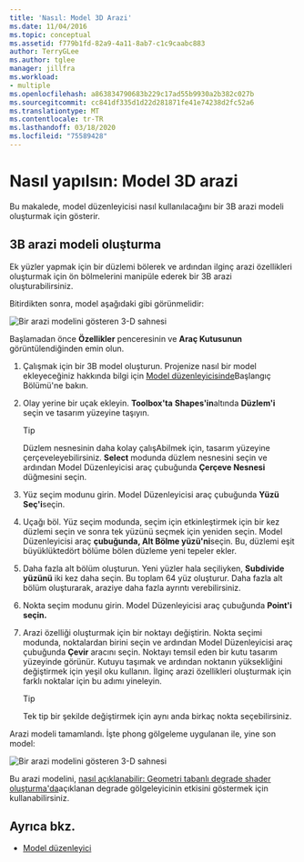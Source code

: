 ```yaml
---
title: 'Nasıl: Model 3D Arazi'
ms.date: 11/04/2016
ms.topic: conceptual
ms.assetid: f779b1fd-82a9-4a11-8ab7-c1c9caabc883
author: TerryGLee
ms.author: tglee
manager: jillfra
ms.workload:
- multiple
ms.openlocfilehash: a863834790683b229c17ad55b9930a2b382c027b
ms.sourcegitcommit: cc841df335d1d22d281871fe41e74238d2fc52a6
ms.translationtype: MT
ms.contentlocale: tr-TR
ms.lasthandoff: 03/18/2020
ms.locfileid: "75589428"
---
```

# <a name="how-to-model-3d-terrain"></a>Nasıl yapılsın: Model 3D arazi

Bu makalede, model düzenleyicisi nasıl kullanılacağını bir 3B arazi modeli oluşturmak için gösterir.

## <a name="create-a-3d-terrain-model"></a>3B arazi modeli oluşturma

Ek yüzler yapmak için bir düzlemi bölerek ve ardından ilginç arazi özellikleri oluşturmak için ön bölmelerini manipüle ederek bir 3B arazi oluşturabilirsiniz.

Bitirdikten sonra, model aşağıdaki gibi görünmelidir:

![Bir arazi modelini gösteren 3&#45;D sahnesi](../designers/media/digit-terrain-model.png)

Başlamadan önce **Özellikler** penceresinin ve **Araç Kutusunun** görüntülendiğinden emin olun.

1. Çalışmak için bir 3B model oluşturun. Projenize nasıl bir model ekleyeceğiniz hakkında bilgi için [Model düzenleyicisinde](../designers/model-editor.md)Başlangıç Bölümü'ne bakın.

2. Olay yerine bir uçak ekleyin. **Toolbox'ta** **Shapes'in**altında **Düzlem'i** seçin ve tasarım yüzeyine taşıyın.

    > [!TIP]
    > Düzlem nesnesinin daha kolay çalışAbilmek için, tasarım yüzeyine çerçeveleyebilirsiniz. **Select** modunda düzlem nesnesini seçin ve ardından Model Düzenleyicisi araç çubuğunda **Çerçeve Nesnesi** düğmesini seçin.

3. Yüz seçim modunu girin. Model Düzenleyicisi araç çubuğunda **Yüzü Seç'i**seçin.

4. Uçağı böl. Yüz seçim modunda, seçim için etkinleştirmek için bir kez düzlemi seçin ve sonra tek yüzünü seçmek için yeniden seçin. Model Düzenleyicisi araç **çubuğunda, Alt Bölme yüzü'ni**seçin. Bu, düzlemi eşit büyüklüktedört bölüme bölen düzleme yeni tepeler ekler.

5. Daha fazla alt bölüm oluşturun. Yeni yüzler hala seçiliyken, **Subdivide yüzünü** iki kez daha seçin. Bu toplam 64 yüz oluşturur. Daha fazla alt bölüm oluşturarak, araziye daha fazla ayrıntı verebilirsiniz.

6. Nokta seçim modunu girin. Model Düzenleyicisi araç çubuğunda **Point'i seçin.**

7. Arazi özelliği oluşturmak için bir noktayı değiştirin. Nokta seçimi modunda, noktalardan birini seçin ve ardından Model Düzenleyicisi araç çubuğunda **Çevir** aracını seçin. Noktayı temsil eden bir kutu tasarım yüzeyinde görünür. Kutuyu taşımak ve ardından noktanın yüksekliğini değiştirmek için yeşil oku kullanın. İlginç arazi özellikleri oluşturmak için farklı noktalar için bu adımı yineleyin.

    > [!TIP]
    > Tek tip bir şekilde değiştirmek için aynı anda birkaç nokta seçebilirsiniz.

Arazi modeli tamamlandı. İşte phong gölgeleme uygulanan ile, yine son model:

![Bir arazi modelini gösteren 3&#45;D sahnesi](../designers/media/digit-terrain-model.png)

Bu arazi modelini, [nasıl açıklanabilir: Geometri tabanlı degrade shader oluşturma'da](../designers/how-to-create-a-geometry-based-gradient-shader.md)açıklanan degrade gölgeleyicinin etkisini göstermek için kullanabilirsiniz.

## <a name="see-also"></a>Ayrıca bkz.

- [Model düzenleyici](../designers/model-editor.md)
